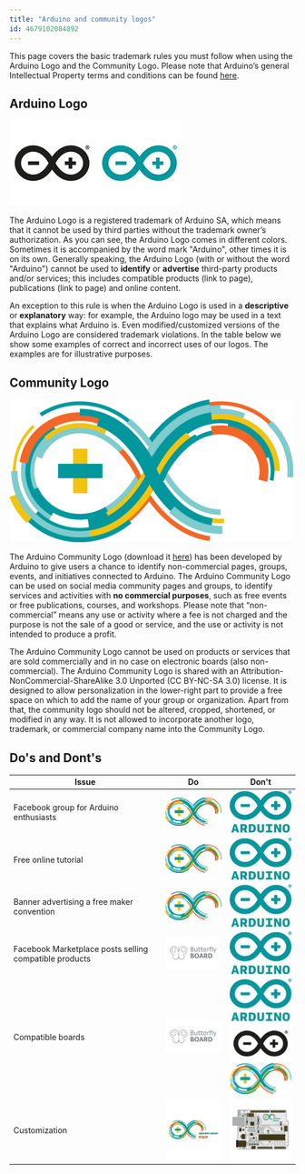 ```yaml
---
title: "Arduino and community logos"
id: 4679102084892
---
```


This page covers the basic trademark rules you must follow when using the Arduino Logo and the Community Logo. Please note that Arduino’s general Intellectual Property terms and conditions can be found [here](https://www.arduino.cc/en/trademark).

## Arduino Logo

![Black Arduino Infinity Logo](img/ArduinoLogo_Black.jpg) ![Blue Arduino Infinity Logo](img/ArduinoLogo_Blue.jpg)

The Arduino Logo is a registered trademark of Arduino SA, which means that it cannot be used by third parties without the trademark owner’s authorization. As you can see, the Arduino Logo comes in different colors. Sometimes it is accompanied by the word mark "Arduino", other times it is on its own. Generally speaking, the Arduino Logo (with or without the word "Arduino") cannot be used to **identify** or **advertise** third-party products and/or services; this includes compatible products (link to page), publications (link to page) and online content.

An exception to this rule is when the Arduino Logo is used in a **descriptive** or **explanatory** way: for example, the Arduino logo may be used in a text that explains what Arduino is. Even modified/customized versions of the Arduino Logo are considered trademark violations. In the table below we show some examples of correct and incorrect uses of our logos. The examples are for illustrative purposes.

## Community Logo

![Infinity Arduino Community Logo](img/ArduinoCommunityLogo.png)

The Arduino Community Logo (download it [here](https://www.arduino.cc/en/trademark/community-logo)) has been developed by Arduino to give users a chance to identify non-commercial pages, groups, events, and initiatives connected to Arduino. The Arduino Community Logo can be used on social media community pages and groups, to identify services and activities with **no commercial purposes**, such as free events or free publications, courses, and workshops. Please note that “non-commercial” means any use or activity where a fee is not charged and the purpose is not the sale of a good or service, and the use or activity is not intended to produce a profit.

The Arduino Community Logo cannot be used on products or services that are sold commercially and in no case on electronic boards (also non-commercial). The Arduino Community Logo is shared with an Attribution-NonCommercial-ShareAlike 3.0 Unported (CC BY-NC-SA 3.0) license. It is designed to allow personalization in the lower-right part to provide a free space on which to add the name of your group or organization. Apart from that, the community logo should not be altered, cropped, shortened, or modified in any way. It is not allowed to incorporate another logo, trademark, or commercial company name into the Community Logo.

## Do's and Dont's

| Issue | Do | Don't|
| ----------- | ----------- | ----------- |
| Facebook group for Arduino enthusiasts | ![Community Logo](img/ArduinoCommunityLogo_table.png) | ![Arduino Logo](img/ArduinoLogo_Blue_table.jpg)
| Free online tutorial |![Community Logo](img/ArduinoCommunityLogo_table.png) | ![Arduino Logo](img/ArduinoLogo_Blue_table.jpg)|
| Banner advertising a free maker convention |![Community Logo](img/ArduinoCommunityLogo_table.png) | ![Arduino Logo](img/ArduinoLogo_Blue_table.jpg)|
|Facebook Marketplace posts selling compatible products | ![Butterfly Board](img/ButterflyBoardLogo.jpg) | ![Arduino Logo](img/ArduinoLogo_Blue_table.jpg) |
| Compatible boards | ![Butterfly Board](img/ButterflyBoardLogo.jpg) | ![Arduino Logos](img/ArduinoLogos_table.png) |
| Customization  | ![Community Example](img/ArduinoCommunity_example.jpg) | ![Bad Community Example](img/ArduinoCommunity_bad_example.jpg) |
